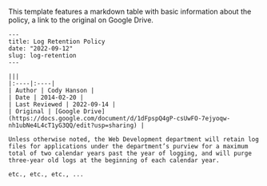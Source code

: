 This template features a markdown table with basic information about the policy, a link to the original on Google Drive.


```
---
title: Log Retention Policy
date: "2022-09-12"
slug: log-retention
---

|||
|:----|:----|
| Author | Cody Hanson |
| Date | 2014-02-20 |
| Last Reviewed | 2022-09-14 | 
| Original | [Google Drive](https://docs.google.com/document/d/1dFpspQ4gP-csUwFO-7ejyoqw-nh1ubNe4L4cT1yG3QQ/edit?usp=sharing) |

Unless otherwise noted, the Web Development department will retain log files for applications under the department’s purview for a maximum total of two calendar years past the year of logging, and will purge three-year old logs at the beginning of each calendar year.

etc., etc., etc., ...
```
